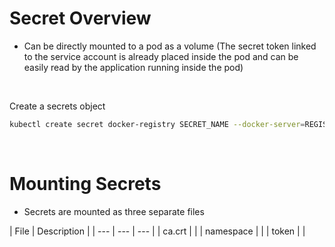 # Secret Overview

* Can be directly mounted to a pod as a volume (The secret token linked to the service account is already placed inside the pod and can be easily read by the application running inside the pod)

<br>

Create a secrets object
```Bash
kubectl create secret docker-registry SECRET_NAME --docker-server=REGISTRY_SERVER_NAME --docker-username=REGISTRY_USERNAME --docker-password=REIGSTRY_PASSWORD --docker-email=USER_EMAIL_ADDRESS
```

<br>

# Mounting Secrets

* Secrets are mounted as three separate files 

| File | Description |
| --- | --- | --- |
| ca.crt | |
| namespace | |
| token | |
